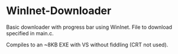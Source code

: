 WinInet-Downloader
========

Basic downloader with progress bar using WinInet. File to download specified
in main.c.

Compiles to an ~8KB EXE with VS without fiddling (CRT not used).
